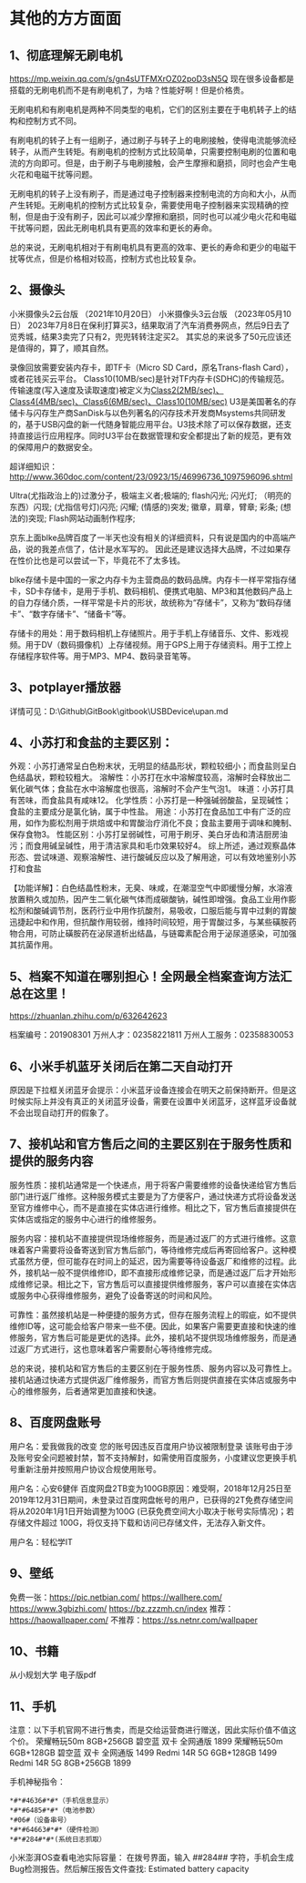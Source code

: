 # 其他的方方面面

## 1、彻底理解无刷电机
https://mp.weixin.qq.com/s/gn4sUTFMXrOZ02poD3sN5Q
现在很多设备都是搭载的无刷电机而不是有刷电机了，为啥？性能好啊！但是价格贵。

无刷电机和有刷电机是两种不同类型的电机，它们的区别主要在于电机转子上的结构和控制方式不同。

有刷电机的转子上有一组刷子，通过刷子与转子上的电刷接触，使得电流能够流经转子，从而产生转矩。有刷电机的控制方式比较简单，只需要控制电刷的位置和电流的方向即可。但是，由于刷子与电刷接触，会产生摩擦和磨损，同时也会产生电火花和电磁干扰等问题。

无刷电机的转子上没有刷子，而是通过电子控制器来控制电流的方向和大小，从而产生转矩。无刷电机的控制方式比较复杂，需要使用电子控制器来实现精确的控制，但是由于没有刷子，因此可以减少摩擦和磨损，同时也可以减少电火花和电磁干扰等问题，因此无刷电机具有更高的效率和更长的寿命。

总的来说，无刷电机相对于有刷电机具有更高的效率、更长的寿命和更少的电磁干扰等优点，但是价格相对较高，控制方式也比较复杂。

## 2、摄像头
小米摄像头2云台版   （2021年10月20日）
小米摄像头3云台版   （2023年05月10日）
2023年7月8日在保利打算买3，结果取消了汽车消费券网点，然后9日去了览秀城，结果3卖完了只有2，兜兜转转注定买2。
其实总的来说多了50元应该还是值得的，算了，顺其自然。

录像回放需要安装内存卡，即TF卡（Micro SD Card，原名Trans-flash Card），或者花钱买云平台。
Class10(10MB/sec)是针对TF内存卡(SDHC)的传输规范。
传输速度(写入速度及读取速度)被定义为[Class2(2MB/sec)、Class4(4MB/sec)、Class6(6MB/sec)、Class10(10MB/sec)](最低速度)
U3是美国著名的存储卡与闪存生产商SanDisk与以色列著名的闪存技术开发商Msystems共同研发的，基于USB闪盘的新一代随身智能应用平台。U3技术除了可以保存数据，还支持直接运行应用程序。同时U3平台在数据管理和安全都提出了新的规范，更有效的保障用户的数据安全。

超详细知识：http://www.360doc.com/content/23/0923/15/46996736_1097596096.shtml

Ultra(尤指政治上的)过激分子，极端主义者;极端的;
flash闪光; 闪光灯; （明亮的东西）闪现; (尤指信号灯)闪亮; 闪耀; (情感的)突发; 徽章，肩章，臂章; 彩条; (想法的)突现; Flash网站动画制作程序;

京东上面blke品牌百度了一半天也没有相关的详细资料，只有说是国内的中高端产品，说的我差点信了，估计是水军写的。
因此还是建议选择大品牌，不过如果存在性价比也是可以尝试一下，毕竟花不了太多钱。

blke存储卡是中国的一家之内存卡为主营商品的数码品牌。内存卡一样平常指存储卡，SD卡存储卡，是用于手机、数码相机、便携式电脑、MP3和其他数码产品上的自力存储介质，一样平常是卡片的形状，故统称为“存储卡”，又称为“数码存储卡”、“数字存储卡”、“储备卡”等。

存储卡的用处：用于数码相机上存储照片。用于手机上存储音乐、文件、影戏视频。用于DV（数码摄像机）上存储视频。用于GPS上用于存储资料。用于工控上存储程序软件等。用于MP3、MP4、数码录音笔等。

## 3、potplayer播放器
详情可见：D:\Github\GitBook\gitbook\USBDevice\upan.md

## 4、小苏打和食盐的主要区别：
外观：小苏打通常呈白色粉末状，无明显的结晶形状，颗粒较细小；而食盐则呈白色结晶状，颗粒较粗大。
溶解性：小苏打在水中溶解度较高，溶解时会释放出二氧化碳气体；食盐在水中溶解度也很高，溶解时不会产生气泡1。
味道：小苏打具有苦味，而食盐具有咸味12。
化学性质：小苏打是一种强碱弱酸盐，呈现碱性；食盐的主要成分是氯化钠，属于中性盐。
用途：小苏打在食品加工中有广泛的应用，如作为膨松剂用于烘焙或中和胃酸治疗消化不良；食盐主要用于调味和腌制、保存食物3。
性能区别：小苏打呈弱碱性，可用于刷牙、美白牙齿和清洁厨房油污；而食用碱呈碱性，用于清洁家具和毛巾效果较好4。
综上所述，通过观察晶体形态、尝试味道、观察溶解性、进行酸碱反应以及了解用途，可以有效地鉴别小苏打和食盐

【功能详解】：白色结晶性粉末，无臭、味咸，在潮湿空气中即缓慢分解，水溶液放置稍久或加热，因产生二氧化碳气体而成碳酸钠，碱性即增强。食品工业用作膨松剂和酸碱调节剂，医药行业中用作抗酸剂，易吸收，口服后能与胃中过剩的胃酸迅捷起中和作用，但抗酸作用较弱，维持时间较短，用于胃酸过多，与某些磺胺药物合用，可防止磺胺药在泌尿道析出结晶，与链霉素配合用于泌尿道感染，可加强其抗菌作用。

## 5、档案不知道在哪别担心！全网最全档案查询方法汇总在这里！
https://zhuanlan.zhihu.com/p/632642623

档案编号：201908301
万州人才：02358221811
万州人工服务：02358830053

## 6、小米手机蓝牙关闭后在第二天自动打开
原因是下拉框关闭蓝牙会提示：小米蓝牙设备连接会在明天之前保持断开。但是这时候实际上并没有真正的关闭蓝牙设备，需要在设置中关闭蓝牙，这样蓝牙设备就不会出现自动打开的假象了。

## 7、接机站和官方售后之间的主要区别在于服务性质和提供的服务内容
服务性质：接机站通常是一个快递点，用于将客户需要维修的设备快递给官方售后部门进行返厂维修。这种服务模式主要是为了方便客户，通过快递方式将设备发送至官方维修中心，而不是直接在实体店进行维修。相比之下，官方售后直接提供在实体店或指定的服务中心进行的维修服务。

服务内容：接机站不直接提供现场维修服务，而是通过返厂的方式进行维修。这意味着客户需要将设备寄送到官方售后部门，等待维修完成后再寄回给客户。这种模式虽然方便，但可能存在时间上的延迟，因为需要等待设备返厂和维修的过程。此外，接机站一般不提供维修ID，即不直接形成维修记录，而是通过返厂后才开始形成维修记录。相比之下，官方售后可以直接提供维修服务，客户可以直接在实体店或服务中心获得维修服务，避免了设备寄送的时间和风险。

可靠性：虽然接机站是一种便捷的服务方式，但存在服务流程上的瑕疵，如不提供维修ID等，这可能会给客户带来一些不便。因此，如果客户需要更直接和快速的维修服务，官方售后可能是更优的选择。此外，接机站不提供现场维修服务，而是通过返厂方式进行，这也意味着客户需要耐心等待维修完成。

总的来说，接机站和官方售后的主要区别在于服务性质、服务内容以及可靠性上。接机站通过快递方式提供返厂维修服务，而官方售后则提供直接在实体店或服务中心的维修服务，后者通常更加直接和快速。

## 8、百度网盘账号
用户名：爱我做我的改变
您的账号因违反百度用户协议被限制登录
该账号由于涉及账号安全问题被封禁，暂不支持解封，如需使用百度服务，小度建议您更换手机号重新注册并按照用户协议合规使用账号。

用户名：心安6健伴
百度网盘2TB变为100GB原因：难受啊，2018年12月25日至2019年12月31日期间，未登录过百度网盘帐号的用户，已获得的2T免费存储空间将从2020年1月1日开始调整为100G (已获免费空间大小取决于帐号实际情况)；若存储文件超过 100G，将仅支持下载和访问已存储文件，无法存入新文件。

用户名：轻松学IT

## 9、壁纸
免费一张：https://pic.netbian.com/
https://wallhere.com/
https://www.3gbizhi.com/
https://bz.zzzmh.cn/index
推荐：https://haowallpaper.com/
不推荐：https://ss.netnr.com/wallpaper

## 10、书籍
从小规划大学 电子版pdf

## 11、手机
注意：以下手机官网不进行售卖，而是交给运营商进行赠送，因此实际价值不值这个价。
荣耀畅玩50m 8GB+256GB 碧空蓝 双卡 全网通版 1899
荣耀畅玩50m 6GB+128GB 碧空蓝 双卡 全网通版 1499
Redmi 14R 5G 6GB+128GB 1499
Redmi 14R 5G 8GB+256GB 1899

手机神秘指令：
```
*#*#4636#*#*（手机信息显示）
*#*#6485#*#*（电池参数）
*#06#（设备串号）
*#*#64663#*#*（硬件检测）
*#*#284#*#*(系统日志抓取）
```

小米澎湃OS查看电池实际容量：
在拨号界面，输入 *#*#284#*#* 字符，手机会生成Bug检测报告。然后解压报告文件查找: Estimated battery capacity


